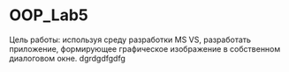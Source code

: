 # OOP_Lab5

Цель работы: используя среду разработки MS VS, разработать приложение, формирующее графическое изображение в собственном диалоговом окне.
dgrdgdfgdfg